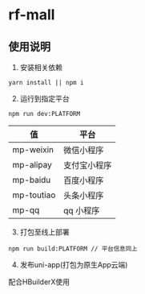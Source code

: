 # rf-mall

## 使用说明
1. 安装相关依赖
```
yarn install || npm i
```

2. 运行到指定平台

```
npm run dev:PLATFORM
```

值 | 平台
---|---
mp-weixin | 微信小程序
mp-alipay | 支付宝小程序
mp-baidu | 百度小程序
mp-toutiao | 头条小程序
mp-qq | qq 小程序

3. 打包至线上部署
```
npm run build:PLATFORM // 平台信息同上
```

4. 发布uni-app(打包为原生App云端)

配合HBuilderX使用
